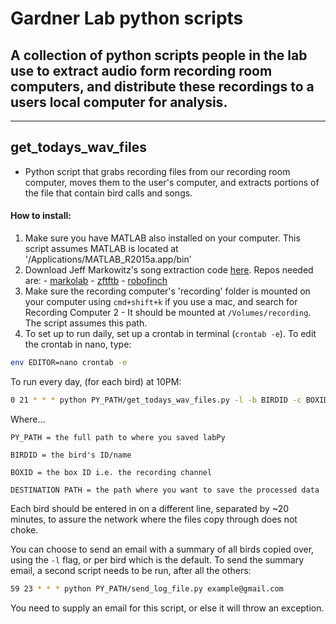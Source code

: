 # Gardner Lab python scripts

## A collection of python scripts people in the lab use to extract audio form recording room computers, and distribute these recordings to a users local computer for analysis.

----

## get_todays_wav_files

- Python script that grabs recording files from our recording room computer, moves them to the user's computer, and extracts portions of the file that contain bird calls and songs.

#### How to install:
  1. Make sure you have MATLAB also installed on your computer. This script assumes MATLAB is located at '/Applications/MATLAB_R2015a.app/bin'
  2. Download Jeff Markowitz's song extraction code [here](https://github.com/jmarkow/). Repos needed are:
    - [markolab](https://github.com/jmarkow/markolab)
    - [zftftb](https://github.com/jmarkow/zftftb)
    - [robofinch](https://github.com/jmarkow/robofinch)
  3. Make sure the recording computer's 'recording' folder is mounted on your computer using `cmd+shift+k` if you use a mac, and search for Recording Computer 2
    - It should be mounted at `/Volumes/recording`. The script assumes this path.
  4. To set up to run daily, set up a crontab in terminal (`crontab -e`). To edit the crontab in nano, type:
  ```bash
  env EDITOR=nano crontab -e
  ```

To run every day, (for each bird) at 10PM:
```bash
0 21 * * * python PY_PATH/get_todays_wav_files.py -l -b BIRDID -c BOXID -d DESTINATION_PATH
```

Where...
```
PY_PATH = the full path to where you saved labPy

BIRDID = the bird's ID/name

BOXID = the box ID i.e. the recording channel

DESTINATION PATH = the path where you want to save the processed data
```

Each bird should be entered in on a different line, separated by ~20 minutes, to assure the network where the files copy through does not choke.

You can choose to send an email with a summary of all birds copied over, using the `-l` flag, or per bird which is the default. To send the summary email, a second script needs to be run, after all the others:

```bash
59 23 * * * python PY_PATH/send_log_file.py example@gmail.com
```

You need to supply an email for this script, or else it will throw an exception.
